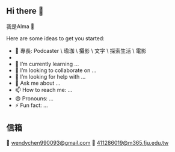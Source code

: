 ## Hi there 👋

我是Alma 🦋

Here are some ideas to get you started:

- 🔭 專長: Podcaster \ 瑜珈 \ 攝影 \ 文字 \ 探索生活 \ 電影 
-  
- 🌱 I’m currently learning ...
- 👯 I’m looking to collaborate on ...
- 🤔 I’m looking for help with ...
- 💬 Ask me about ...
- 📫 How to reach me: ...
- 😄 Pronouns: ...
- ⚡ Fun fact: ...

## 信箱
📧 wendychen990093@gmail.com
📧 411286019@m365.fju.edu.tw

